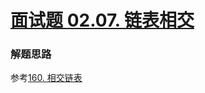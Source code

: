# [面试题 02.07. 链表相交](https://leetcode-cn.com/problems/intersection-of-two-linked-lists-lcci/)

### 解题思路
参考[160. 相交链表](https://leetcode-cn.com/problems/intersection-of-two-linked-lists/)
